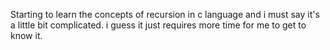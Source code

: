 Starting to learn the concepts of recursion in c language and i must say it's a little bit  complicated. i guess it just requires more time for me to get to know it.
